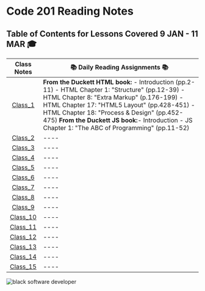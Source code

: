 # Code 201 Reading Notes 

## Table of Contents for Lessons Covered 9 JAN - 11 MAR :mortar_board:

| **Class Notes** |:books: Daily Reading Assignments :books: | 
|  :----: |  ----  |   
|  [Class_1](201_class_1.md)   | **From the Duckett HTML book:** - Introduction (pp.2-11) - HTML Chapter 1: "Structure" (pp.12-39) - HTML Chapter 8: "Extra Markup" (p.176-199) - HTML Chapter 17: "HTML5 Layout" (pp.428-451) - HTML Chapter 18: "Process & Design" (pp.452-475) **From the Duckett JS book:**- Introduction - JS Chapter 1: "The ABC of Programming" (pp.11-52)  | 
|  [Class_2](404)  | ----  |
|  [Class_3](404)   | ----  |
|  [Class_4](404)   | ----  | 
|  [Class_5](404)   | ----  |
|  [Class_6](404)   | ----  |
|  [Class_7](404)   | ----  | 
|  [Class_8](404)   | ----  |
|  [Class_9](404)   | ----  |
|  [Class_10](404)  | ----  | 
|  [Class_11](404)  | ----  |
|  [Class_12](404)  | ----  |
|  [Class_13](404)  | ----  | 
|  [Class_14](404)  | ----  |
|  [Class_15](404)  | ----  |


![black software developer](https://encrypted-tbn0.gstatic.com/images?q=tbn:ANd9GcSXN3sI-yI8SsGjgR8pVIautdJCcHdHoiYS0w&usqp=CAU)
